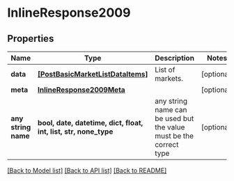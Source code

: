 # InlineResponse2009


## Properties
Name | Type | Description | Notes
------------ | ------------- | ------------- | -------------
**data** | [**[PostBasicMarketListDataItems]**](PostBasicMarketListDataItems.md) | List of markets. | [optional] 
**meta** | [**InlineResponse2009Meta**](InlineResponse2009Meta.md) |  | [optional] 
**any string name** | **bool, date, datetime, dict, float, int, list, str, none_type** | any string name can be used but the value must be the correct type | [optional]

[[Back to Model list]](../README.md#documentation-for-models) [[Back to API list]](../README.md#documentation-for-api-endpoints) [[Back to README]](../README.md)


